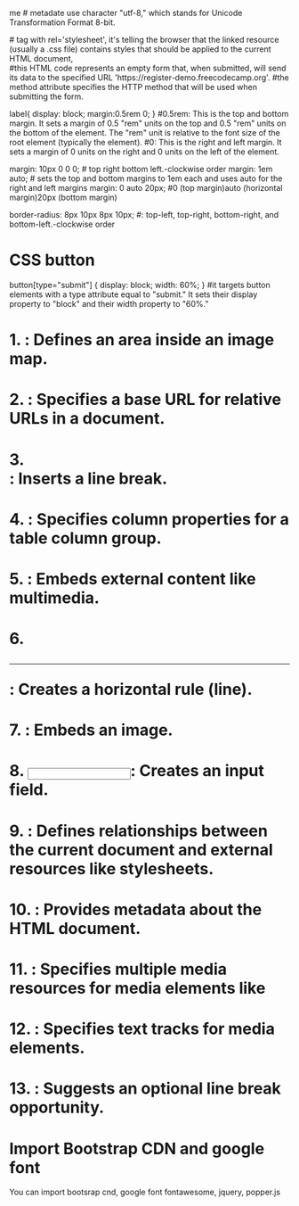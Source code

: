 <meta charset="UTF-8"> me  # metadate use character "utf-8," which stands for Unicode Transformation Format 8-bit.

<link href='styles.css' rel='stylesheet' />  
#<link> tag with rel='stylesheet', it's telling the browser that the linked resource (usually a .css file) contains styles that should be applied to the current HTML document,

<form method="post" action='https://register-demo.freecodecamp.org'>
#this HTML code represents an empty form that, when submitted, will send its data to the specified URL 'https://register-demo.freecodecamp.org'.
#the method attribute specifies the HTTP method that will be used when submitting the form.

label{
  display: block;
  margin:0.5rem 0;
}
#0.5rem: This is the top and bottom margin. It sets a margin of 0.5 "rem" units on the top and 0.5 "rem" units on the bottom of the element. The "rem" unit is relative to the font size of the root element (typically the <html> element).
#0: This is the right and left margin. It sets a margin of 0 units on the right and 0 units on the left of the element.

margin: 10px 0 0 0;  # top right bottom left.-clockwise order
margin: 1em auto; # sets the top and bottom margins to 1em each and uses auto for the right and left margins
 margin: 0 auto 20px;
#0 (top margin)auto (horizontal margin)20px (bottom margin)

border-radius: 8px 10px 8px 10px;
#: top-left, top-right, bottom-right, and bottom-left.-clockwise order


# CSS button
button[type="submit"] {
  display: block;
  width: 60%;
}
#it targets button elements with a type attribute equal to "submit." It sets their display property to "block" and their width property to "60%."



# 1. <area />: Defines an area inside an image map.
# 2. <base />: Specifies a base URL for relative URLs in a document.
# 3. <br />: Inserts a line break.
# 4. <col />: Specifies column properties for a table column group.
# 5. <embed />: Embeds external content like multimedia.
# 6. <hr />: Creates a horizontal rule (line).
# 7. <img />: Embeds an image.
# 8. <input />: Creates an input field.
# 9. <link />: Defines relationships between the current document and external resources like stylesheets.
# 10. <meta />: Provides metadata about the HTML document.
# 11. <source />: Specifies multiple media resources for media elements like <audio> and <video>.
# 12. <track />: Specifies text tracks for media elements.
# 13. <wbr />: Suggests an optional line break opportunity.



# Import Bootstrap CDN and google font
You can import bootsrap cnd,  google font
fontawesome, jquery, popper.js

